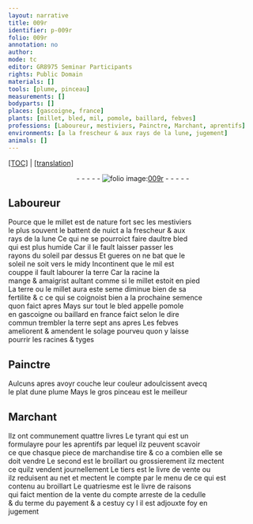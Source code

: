 ```yaml
---
layout: narrative
title: 009r
identifier: p-009r
folio: 009r
annotation: no
author:
mode: tc
editor: GR8975 Seminar Participants
rights: Public Domain
materials: []
tools: [plume, pinceau]
measurements: []
bodyparts: []
places: [gascoigne, france]
plants: [millet, bled, mil, pomole, baillard, febves]
professions: [Laboureur, mestiviers, Painctre, Marchant, aprentifs]
environments: [a la frescheur & aux rays de la lune, jugement]
animals: []
---
```


 <p><a href="{{ site.baseurl }}/diplomatic/">[TOC]</a> | <a href="{{ site.baseurl }}/texts/p-009r_tl/" target="_blank">[translation]</a></p><div class="folio" align="center">- - - - - <a href="http://gallica.bnf.fr/ark:/12148/btv1b10500001g/f23.item" target="_blank"><img src="https://cu-mkp.github.io/2017-workshop-edition/assets/photo-icon.png" alt="folio image: " style="display:inline-block; margin-bottom:-3px;"/>009r</a> - - - - - </div>  
  

## <span class="pro">Laboureur</span>

 
Pource que le <span class="pa">millet</span> est de nature fort sec les <span class="pro">mestiviers</span><br/> le plus souvent le battent <span class="tmp">de nuict <span class="env">a la frescheur & aux<br/> rays de la lune</span></span> Ce qui ne se pourroict faire daultre <span class="pa">bled</span><br/> qui est plus humide Car il <span class="del">le</span> fault laisser passer les<br/> rayons du soleil par dessus Et gueres on ne bat que le<br/> <span class="tmp">soleil ne soit vers le midy</span> Incontinent que le <span class="pa">mil</span> est<br/> couppe il fault labourer la terre Car la racine la<br/> mange & amaigrist aulta<span class="exp">n</span>t comme si le <span class="pa">millet</span> estoit en pied<br/> La terre ou le <span class="pa">millet</span> aura este seme diminue bien de sa<br/> fertilite <span class="del">& c</span> ce qui se coignoist <span class="del">bien</span> <span class="tmp">a la prochaine semence</span><br/> quon faict apres Mays sur tout le <span class="pa">bled</span> appelle <span class="pa">pomole</span><br/> en <span class="pl">gascoigne</span> ou <span class="pa">baillard</span> en <span class="pl">france</span> faict selon le dire<br/> commun trembler la terre sept <span class="tmp">ans</span> apres Les <span class="pa">febves</span><br/> ameliorent & amendent le solage pourveu quon y laisse<br/> pourrir les racines & tyges
 
 
  

## <span class="pro">Painctre</span>

 
Aulcuns apres avoyr couche leur couleur adoulcissent avecq<br/> le plat dune <span class="tl">plume</span> Mays le gros <span class="tl">pinceau</span> est le meilleur
 
 
  

## <span class="pro">Marchant</span>

 
Ilz ont communement quattre livres Le tyrant qui est un<br/> formulayre pour les <span class="pro">aprentifs</span> par lequel ilz peuvent scavoir<br/> ce que chasque piece de marchandise tire & <span class="del">co</span> a combien elle se<br/> doit vendre Le second est le broillart ou grossierem<span class="exp">ent</span> ilz mectent<br/> ce quilz vendent journellem<span class="exp">ent</span> Le tiers est le livre de vente ou<br/> ilz reduisent au net et mectent le compte par le menu de ce qui est<br/> contenu au broillart Le quatriesme est le livre de raisons<br/> qui faict mention de la vente du compte arreste de la cedulle<br/> & du terme du payement & a cestuy cy <span class="del">l</span> il est adjouxte foy en<br/> <span class="env">jugement</span>
 
 